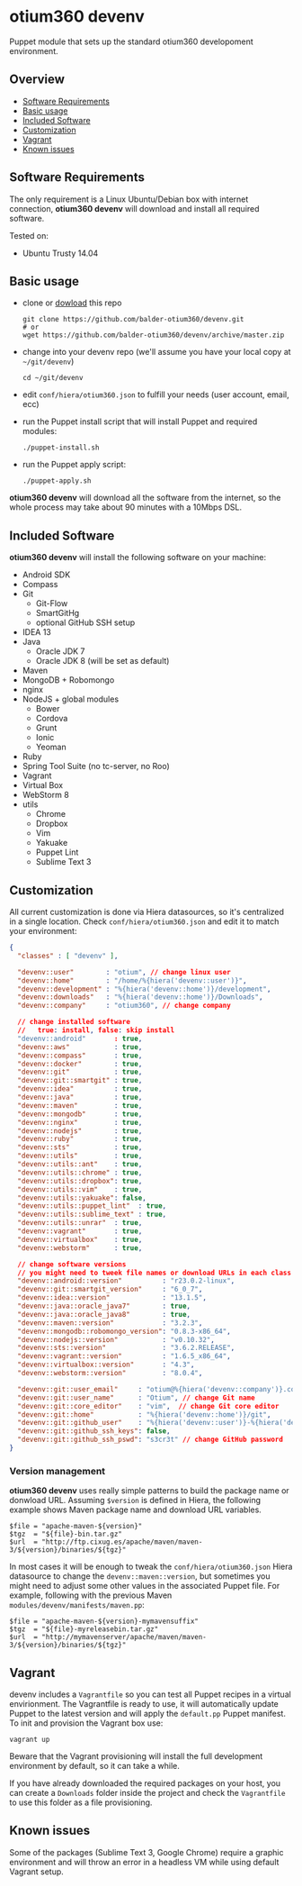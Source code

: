 # otium360 devenv

Puppet module that sets up the standard otium360 developoment environment.


## Overview
* [Software Requirements](#software-requirements)
* [Basic usage](#basic-usage)
* [Included Software](#included-software)
* [Customization](#customization)
* [Vagrant](#vagrant)
* [Known issues](#known-issues)


## Software Requirements

The only requirement is a Linux Ubuntu/Debian box with internet connection, __otium360 devenv__ will download and install all required software.

Tested on:

  * Ubuntu Trusty 14.04

## Basic usage

  * clone or [dowload](https://github.com/balder-otium360/devenv/archive/master.zip) this repo

        git clone https://github.com/balder-otium360/devenv.git
        # or
        wget https://github.com/balder-otium360/devenv/archive/master.zip
  * change into your devenv repo (we'll assume you have your local copy at `~/git/devenv`)

        cd ~/git/devenv
  * edit `conf/hiera/otium360.json` to fulfill your needs (user account, email, ecc)
  * run the Puppet install script that will install Puppet and required modules:

        ./puppet-install.sh
  * run the Puppet apply script:

        ./puppet-apply.sh
  __otium360 devenv__ will download all the software from the internet, so the whole process may take about 90 minutes with a 10Mbps DSL.

## Included Software

__otium360 devenv__ will install the following software on your machine:

  * Android SDK
  * Compass
  * Git
    - Git-Flow
    - SmartGitHg
    - optional GitHub SSH setup
  * IDEA 13
  * Java
    - Oracle JDK 7
    - Oracle JDK 8 (will be set as default)
  * Maven
  * MongoDB + Robomongo
  * nginx
  * NodeJS + global modules
    - Bower
    - Cordova
    - Grunt
    - Ionic
    - Yeoman
  * Ruby
  * Spring Tool Suite (no tc-server, no Roo)
  * Vagrant
  * Virtual Box
  * WebStorm 8
  * utils
    - Chrome
    - Dropbox
    - Vim
    - Yakuake
    - Puppet Lint
    - Sublime Text 3

## Customization

All current customization is done via Hiera datasources, so it's centralized in a single location. Check `conf/hiera/otium360.json` and edit it to match your environment:

```json
{
  "classes" : [ "devenv" ],

  "devenv::user"        : "otium", // change linux user
  "devenv::home"        : "/home/%{hiera('devenv::user')}",
  "devenv::development" : "%{hiera('devenv::home')}/development",
  "devenv::downloads"   : "%{hiera('devenv::home')}/Downloads",
  "devenv::company"     : "otium360", // change company

  // change installed software
  //   true: install, false: skip install
  "devenv::android"       : true,
  "devenv::aws"           : true,
  "devenv::compass"       : true,
  "devenv::docker"        : true,
  "devenv::git"           : true,
  "devenv::git::smartgit" : true,
  "devenv::idea"          : true,
  "devenv::java"          : true,
  "devenv::maven"         : true,
  "devenv::mongodb"       : true,
  "devenv::nginx"         : true,
  "devenv::nodejs"        : true,
  "devenv::ruby"          : true,
  "devenv::sts"           : true,
  "devenv::utils"         : true,
  "devenv::utils::ant"    : true,
  "devenv::utils::chrome" : true,
  "devenv::utils::dropbox": true,
  "devenv::utils::vim"    : true,
  "devenv::utils::yakuake": false,
  "devenv::utils::puppet_lint"  : true,
  "devenv::utils::sublime_text" : true,
  "devenv::utils::unrar"  : true,
  "devenv::vagrant"       : true,
  "devenv::virtualbox"    : true,
  "devenv::webstorm"      : true,

  // change software versions
  // you might need to tweek file names or download URLs in each class' Puppet (eg. modules/devenv/android.pp)
  "devenv::android::version"          : "r23.0.2-linux",
  "devenv::git::smartgit_version"     : "6_0_7",
  "devenv::idea::version"             : "13.1.5",
  "devenv::java::oracle_java7"        : true,
  "devenv::java::oracle_java8"        : true,
  "devenv::maven::version"            : "3.2.3",
  "devenv::mongodb::robomongo_version": "0.8.3-x86_64",
  "devenv::nodejs::version"           : "v0.10.32",
  "devenv::sts::version"              : "3.6.2.RELEASE",
  "devenv::vagrant::version"          : "1.6.5_x86_64",
  "devenv::virtualbox::version"       : "4.3",
  "devenv::webstorm::version"         : "8.0.4",

  "devenv::git::user_email"     : "otium@%{hiera('devenv::company')}.com", // change Git email
  "devenv::git::user_name"      : "Otium", // change Git name
  "devenv::git::core_editor"    : "vim",  // change Git core editor
  "devenv::git::home"           : "%{hiera('devenv::home')}/git",
  "devenv::git::github_user"    : "%{hiera('devenv::user')}-%{hiera('devenv::company')}",// change GitHub user
  "devenv::git::github_ssh_keys": false,
  "devenv::git::github_ssh_pswd": "s3cr3t" // change GitHub password
}
```

### Version management

__otium360 devenv__ uses really simple patterns to build the package name or donwload URL. Assuming `$version` is defined in Hiera, the following example shows Maven package name and download URL variables.

    $file = "apache-maven-${version}"
    $tgz  = "${file}-bin.tar.gz"
    $url  = "http://ftp.cixug.es/apache/maven/maven-3/${version}/binaries/${tgz}"

In most cases it will be enough to tweak the `conf/hiera/otium360.json` Hiera datasource to change the `devenv::maven::version`, but sometimes you might need to adjust some other values in the associated Puppet file. For example, following with the previous Maven `modules/devenv/manifests/maven.pp`:

    $file = "apache-maven-${version}-mymavensuffix"
    $tgz  = "${file}-myreleasebin.tar.gz"
    $url  = "http://mymavenserver/apache/maven/maven-3/${version}/binaries/${tgz}"


## Vagrant

devenv includes a `Vagrantfile` so you can test all Puppet recipes in a virtual envirionment. The Vagrantfile is ready to use, it will automatically update Puppet to the latest version and will apply the `default.pp` Puppet manifest. To init and provision the Vagrant box use:

    vagrant up

Beware that the Vagrant provisioning will install the full development environment by default, so it can take a while.

If you have already downloaded the required packages on your host, you can create a `Downloads` folder inside the project and check the `Vagrantfile` to use this folder as a file provisioning.

## Known issues

Some of the packages (Sublime Text 3, Google Chrome) require a graphic environment and will throw an error in a headless VM while using default Vagrant setup.
